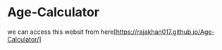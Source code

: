 # Age-Calculator
we can access this websit from here[https://rajakhan017.github.io/Age-Calculator/]
